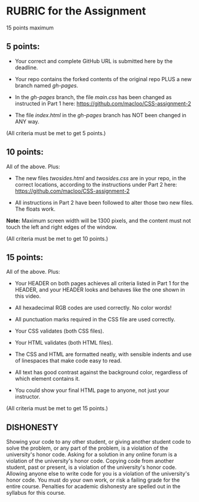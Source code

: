 # RUBRIC for the Assignment

15 points maximum

## 5 points:

* Your correct and complete GitHub URL is submitted here by the deadline.

* Your repo contains the forked contents of the original repo PLUS a new branch named *gh-pages*.

* In the *gh-pages* branch, the file *main.css* has been changed as instructed in Part 1 here: https://github.com/macloo/CSS-assignment-2  

* The file *index.html* in the *gh-pages* branch has NOT been changed in ANY way.

(All criteria must be met to get 5 points.)

## 10 points:

All of the above. Plus:

* The new files *twosides.html* and *twosides.css* are in your repo, in the correct locations, according to the instructions under Part 2 here:  https://github.com/macloo/CSS-assignment-2

* All instructions in Part 2 have been followed to alter those two new files. The floats work.

**Note:** Maximum screen width will be 1300 pixels, and the content must not touch the left and right edges of the window.

(All criteria must be met to get 10 points.)

## 15 points:

All of the above. Plus:

* Your HEADER on both pages achieves all criteria listed in Part 1 for the HEADER, and your HEADER looks and behaves like the one shown in this video.

* All hexadecimal RGB codes are used correctly. No color words!

* All punctuation marks required in the CSS file are used correctly.

* Your CSS validates (both CSS files).

* Your HTML validates (both HTML files).

* The CSS and HTML are formatted neatly, with sensible indents and use of linespaces that make code easy to read.

* All text has good contrast against the background color, regardless of which element contains it.

* You could show your final HTML page to anyone, not just your instructor.

(All criteria must be met to get 15 points.)

## DISHONESTY

Showing your code to any other student, or giving another student code to solve the problem, or any part of the problem, is a violation of the university's honor code. Asking for a solution in any online forum is a violation of the university's honor code. Copying code from another student, past or present, is a violation of the university's honor code. Allowing anyone else to write code for you is a violation of the university's honor code. You must do your own work, or risk a failing grade for the entire course. Penalties for academic dishonesty are spelled out in the syllabus for this course.
